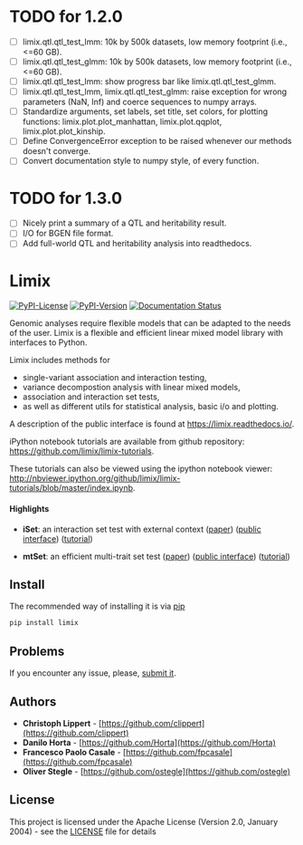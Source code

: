 # TODO for 1.2.0

- [ ] limix.qtl.qtl_test_lmm: 10k by 500k datasets, low memory footprint
      (i.e., <=60 GB).
- [ ] limix.qtl.qtl_test_glmm: 10k by 500k datasets, low memory footprint
      (i.e., <=60 GB).
- [ ] limix.qtl.qtl_test_lmm: show progress bar like limix.qtl.qtl_test_glmm.
- [ ] limix.qtl.qtl_test_lmm, limix.qtl.qtl_test_glmm: raise exception for
      wrong parameters (NaN, Inf) and coerce sequences to numpy arrays.
- [ ] Standardize arguments, set labels, set title, set colors, for plotting
      functions: limix.plot.plot_manhattan, limix.plot.qqplot,
      limix.plot.plot_kinship.
- [ ] Define ConvergenceError exception to be raised whenever our methods
      doesn't converge.
- [ ] Convert documentation style to numpy style, of every function.

# TODO for 1.3.0

- [ ] Nicely print a summary of a QTL and heritability result.
- [ ] I/O for BGEN file format.
- [ ] Add full-world QTL and heritability analysis into readthedocs.

# Limix

[![PyPI-License](https://img.shields.io/pypi/l/limix.svg?style=flat-square)](https://pypi.python.org/pypi/limix/)
[![PyPI-Version](https://img.shields.io/pypi/v/limix.svg?style=flat-square)](https://pypi.python.org/pypi/limix/)
[![Documentation Status](https://readthedocs.org/projects/limix/badge/?style=flat-square&version=latest)](https://limix.readthedocs.io/)

Genomic analyses require flexible models that can be adapted to the needs of the user.
Limix is a flexible and efficient linear mixed model library with interfaces to Python.

Limix includes methods for
- single-variant association and interaction testing,
- variance decompostion analysis with linear mixed models,
- association and interaction set tests,
- as well as different utils for statistical analysis, basic i/o and plotting.

A description of the public interface is found at
https://limix.readthedocs.io/.

iPython notebook tutorials are available from github repository:
https://github.com/limix/limix-tutorials.

These tutorials can also be viewed using the ipython notebook viewer:
http://nbviewer.ipython.org/github/limix/limix-tutorials/blob/master/index.ipynb.

#### Highlights

- **iSet**: an interaction set test with external context
  ([paper](http://journals.plos.org/plosgenetics/article?id=10.1371/journal.pgen.1006693))
  ([public interface](http://limix.readthedocs.io/iSet.html))
  ([tutorial](https://github.com/limix/limix-tutorials/tree/master/iSet))

- **mtSet**: an efficient multi-trait set test
  ([paper](http://www.nature.com/nmeth/journal/v12/n8/abs/nmeth.3439.html))
  ([public interface](http://limix.readthedocs.io/mtSet.html))
  ([tutorial](https://github.com/limix/limix-tutorials/tree/master/mtSet))

## Install

The recommended way of installing it is via
[pip](https://pypi.python.org/pypi/pip)

```bash
pip install limix
```

## Problems

If you encounter any issue, please, [submit it](https://github.com/limix/limix/issues).

## Authors

* **Christoph Lippert** - [https://github.com/clippert](https://github.com/clippert)
* **Danilo Horta** - [https://github.com/Horta](https://github.com/Horta)
* **Francesco Paolo Casale** - [https://github.com/fpcasale](https://github.com/fpcasale)
* **Oliver Stegle** - [https://github.com/ostegle](https://github.com/ostegle)

## License

This project is licensed under the Apache License (Version 2.0, January 2004) -
see the [LICENSE](LICENSE) file for details
